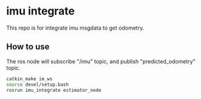 # imu integrate

This repo is for integrate imu msgdata to get odometry.

## How to use

The ros node will subscribe "/imu" topic, and publish "predicted_odometry" topic.


```bash
catkin_make im_ws
source devel/setup.bash
rosrun imu_integrate estimator_node
```
